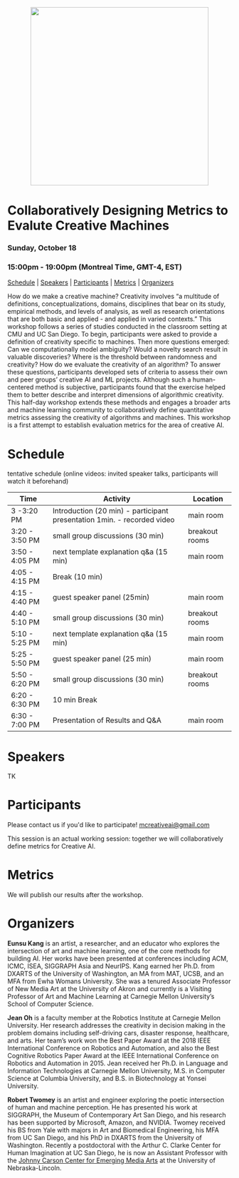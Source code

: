 <p align="center">
<img width="400" height="400" src="https://mcreativeai.github.io/kyungja_400.jpg">
</p>

# Collaboratively Designing Metrics to Evalute Creative Machines

### Sunday, October 18

### 15:00pm - 19:00pm (Montreal Time, GMT-4, EST)

[Schedule](#schedule) | [Speakers](#speakers) | [Participants](#participants) | [Metrics](#metrics) | [Organizers](#organizers)

How do we make a creative machine? Creativity involves “a multitude of definitions, conceptualizations, domains, disciplines that bear on its study, empirical methods, and levels of analysis, as well as research orientations that are both basic and applied - and applied in varied contexts.” This workshop follows a series of studies conducted in the classroom setting at CMU and UC San Diego. To begin, participants were asked to provide a definition of creativity specific to machines. Then more questions emerged: Can we computationally model ambiguity? Would a novelty search result in valuable discoveries? Where is the threshold between randomness and creativity? How do we evaluate the creativity of an algorithm? To answer these questions, participants developed sets of criteria to assess their own and peer groups’ creative AI and ML projects. Although such a human-centered method is subjective, participants found that the exercise helped them to better describe and interpret dimensions of algorithmic creativity. This half-day workshop extends these methods and engages a broader arts and machine learning community to collaboratively define quantitative metrics assessing the creativity of algorithms and machines. This workshop is a first attempt to establish evaluation metrics for the area of creative AI.

# Schedule

tentative schedule 
(online videos: invited speaker talks, participants will watch it beforehand)

| Time | Activity | Location | 
| ---- | ---- | ---- |
| 3 -3:20 PM | Introduction (20 min) - participant presentation 1min. - recorded video | main room | 
| 3:20 - 3:50 PM | small group discussions (30 min) | breakout rooms |
| 3:50 - 4:05 PM | next template explanation q&a (15 min) | main room |
| 4:05 - 4:15 PM | Break (10 min) | |
| 4:15 - 4:40 PM | guest speaker panel (25min) | main room |
| 4:40 - 5:10 PM | small group discussions (30 min) | breakout rooms |
| 5:10 - 5:25 PM | next template explanation q&a (15 min) | main room |
| 5:25 - 5:50 PM | guest speaker panel (25 min) | main room |
| 5:50 - 6:20 PM | small group discussions (30 min) | breakout rooms |
| 6:20 - 6:30 PM | 10 min Break | ||
| 6:30 - 7:00 PM | Presentation of Results and Q&A | main room |


# Speakers

TK

# Participants

Please contact us if you'd like to participate! [mcreativeai@gmail.com](mcreativeai@gmail.com)

This session is an actual working session: together we will collaboratively define metrics for Creative AI. 

# Metrics

We will publish our results after the workshop.

# Organizers

__Eunsu Kang__ is an artist, a researcher, and an educator who explores the intersection of art and machine learning, one of the core methods for building AI. Her works have been presented at conferences including ACM, ICMC, ISEA, SIGGRAPH Asia and NeurIPS. Kang earned her Ph.D. from DXARTS of the University of Washington, an MA from MAT, UCSB, and an MFA from Ewha Womans University. She was a tenured Associate Professor of New Media Art at the University of Akron and currently is a Visiting Professor of Art and Machine Learning at Carnegie Mellon University’s School of Computer Science. 

__Jean Oh__ is a faculty member at the Robotics Institute at Carnegie Mellon University. Her research addresses the creativity in decision making in the problem domains including self-driving cars, disaster response, healthcare, and arts. Her team’s work won the Best Paper Award at the 2018 IEEE International Conference on Robotics and Automation, and also the Best Cognitive Robotics Paper Award at the IEEE International Conference on Robotics and Automation in 2015.  Jean received her Ph.D. in Language and Information Technologies at Carnegie Mellon University, M.S. in Computer Science at Columbia University, and B.S. in Biotechnology at Yonsei University.

__Robert Twomey__ is an artist and engineer exploring the poetic intersection of human and machine perception. He has presented his work at SIGGRAPH, the Museum of Contemporary Art San Diego, and his research has been supported by Microsoft, Amazon, and NVIDIA. Twomey received his BS from Yale with majors in Art and Biomedical Engineering, his MFA from UC San Diego, and his PhD in DXARTS from the University of Washington. Recently a postdoctoral with the Arthur C. Clarke Center for Human Imagination at UC San Diego, he is now an Assistant Professor with the [Johnny Carson Center for Emerging Media Arts](carsoncenter.unl.edu) at the University of Nebraska-Lincoln.

